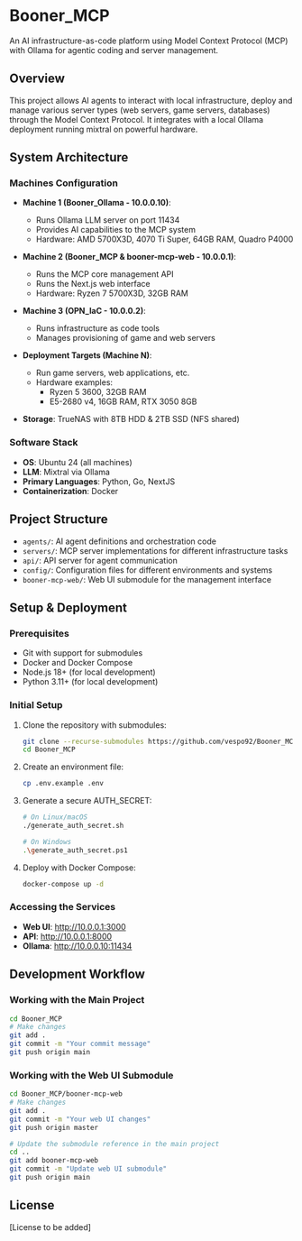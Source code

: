 # Booner_MCP

An AI infrastructure-as-code platform using Model Context Protocol (MCP) with Ollama for agentic coding and server management.

## Overview

This project allows AI agents to interact with local infrastructure, deploy and manage various server types (web servers, game servers, databases) through the Model Context Protocol. It integrates with a local Ollama deployment running mixtral on powerful hardware.

## System Architecture

### Machines Configuration

- **Machine 1 (Booner_Ollama - 10.0.0.10)**:
  - Runs Ollama LLM server on port 11434
  - Provides AI capabilities to the MCP system
  - Hardware: AMD 5700X3D, 4070 Ti Super, 64GB RAM, Quadro P4000

- **Machine 2 (Booner_MCP & booner-mcp-web - 10.0.0.1)**:
  - Runs the MCP core management API
  - Runs the Next.js web interface
  - Hardware: Ryzen 7 5700X3D, 32GB RAM

- **Machine 3 (OPN_IaC - 10.0.0.2)**:
  - Runs infrastructure as code tools
  - Manages provisioning of game and web servers

- **Deployment Targets (Machine N)**:
  - Run game servers, web applications, etc.
  - Hardware examples:
    - Ryzen 5 3600, 32GB RAM
    - E5-2680 v4, 16GB RAM, RTX 3050 8GB

- **Storage**: TrueNAS with 8TB HDD & 2TB SSD (NFS shared)

### Software Stack

- **OS**: Ubuntu 24 (all machines)
- **LLM**: Mixtral via Ollama
- **Primary Languages**: Python, Go, NextJS
- **Containerization**: Docker

## Project Structure

- `agents/`: AI agent definitions and orchestration code
- `servers/`: MCP server implementations for different infrastructure tasks
- `api/`: API server for agent communication
- `config/`: Configuration files for different environments and systems
- `booner-mcp-web/`: Web UI submodule for the management interface

## Setup & Deployment

### Prerequisites

- Git with support for submodules
- Docker and Docker Compose
- Node.js 18+ (for local development)
- Python 3.11+ (for local development)

### Initial Setup

1. Clone the repository with submodules:
   ```bash
   git clone --recurse-submodules https://github.com/vespo92/Booner_MCP.git
   cd Booner_MCP
   ```

2. Create an environment file:
   ```bash
   cp .env.example .env
   ```

3. Generate a secure AUTH_SECRET:
   ```bash
   # On Linux/macOS
   ./generate_auth_secret.sh
   
   # On Windows
   .\generate_auth_secret.ps1
   ```

4. Deploy with Docker Compose:
   ```bash
   docker-compose up -d
   ```

### Accessing the Services

- **Web UI**: http://10.0.0.1:3000
- **API**: http://10.0.0.1:8000
- **Ollama**: http://10.0.0.10:11434

## Development Workflow

### Working with the Main Project

```bash
cd Booner_MCP
# Make changes
git add .
git commit -m "Your commit message"
git push origin main
```

### Working with the Web UI Submodule

```bash
cd Booner_MCP/booner-mcp-web
# Make changes
git add .
git commit -m "Your web UI changes"
git push origin master

# Update the submodule reference in the main project
cd ..
git add booner-mcp-web
git commit -m "Update web UI submodule"
git push origin main
```

## License

[License to be added]
